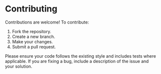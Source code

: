 # Contributing

Contributions are welcome! To contribute:
1. Fork the repository.
2. Create a new branch.
3. Make your changes.
4. Submit a pull request.

Please ensure your code follows the existing style and includes tests where applicable. If you are fixing a bug, include a description of the issue and your solution.

